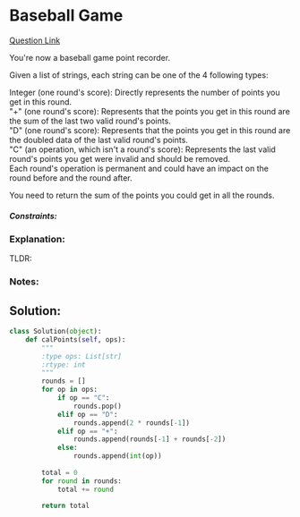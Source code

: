 # Baseball Game  

[Question Link](https://leetcode.com/problems/baseball-game/)  

You're now a baseball game point recorder.  

Given a list of strings, each string can be one of the 4 following types:  

Integer (one round's score): Directly represents the number of points you get in this round.  
"+" (one round's score): Represents that the points you get in this round are the sum of the last two valid round's points.  
"D" (one round's score): Represents that the points you get in this round are the doubled data of the last valid round's points.  
"C" (an operation, which isn't a round's score): Represents the last valid round's points you get were invalid and should be removed.  
Each round's operation is permanent and could have an impact on the round before and the round after.  

You need to return the sum of the points you could get in all the rounds.  

##### Constraints:

### Explanation:
TLDR: 

### Notes:


## Solution:
```Python
class Solution(object):
    def calPoints(self, ops):
        """
        :type ops: List[str]
        :rtype: int
        """
        rounds = []
        for op in ops:
            if op == "C":
                rounds.pop()
            elif op == "D":
                rounds.append(2 * rounds[-1])
            elif op == "+":
                rounds.append(rounds[-1] + rounds[-2])
            else:
                rounds.append(int(op))
                
        total = 0
        for round in rounds:
            total += round
            
        return total
```